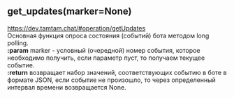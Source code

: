 ## get_updates(marker=None)
https://dev.tamtam.chat/#operation/getUpdates  
Основная функция опроса состояния (событий) бота методом long polling.  
**:param** marker - условный (очередной) номер события, которое необходимо получить, если параметр пуст, то получаем текущее событие.   
**:return** возвращает набор значений, соответствующих событию в боте в формате JSON, если событие не произошло, то через определенный интервал времени возвращается None.  
